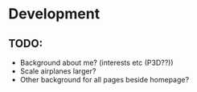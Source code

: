 # Development
## TODO:
- Background about me? (interests etc (P3D??))
- Scale airplanes larger?
- Other background for all pages beside homepage?
